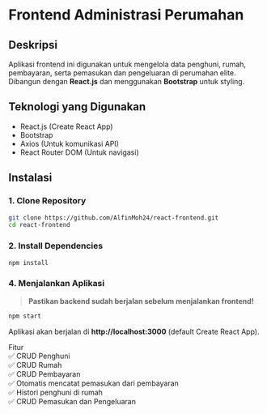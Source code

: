 # Frontend Administrasi Perumahan  

## Deskripsi  
Aplikasi frontend ini digunakan untuk mengelola data penghuni, rumah, pembayaran, serta pemasukan dan pengeluaran di perumahan elite. Dibangun dengan **React.js** dan menggunakan **Bootstrap** untuk styling.  

## Teknologi yang Digunakan  
- React.js (Create React App)  
- Bootstrap  
- Axios (Untuk komunikasi API)  
- React Router DOM (Untuk navigasi)  

## Instalasi  

### 1. Clone Repository  
```sh
git clone https://github.com/AlfinMoh24/react-frontend.git
cd react-frontend
```

### 2. Install Dependencies  
```sh
npm install
```


### 4. Menjalankan Aplikasi  
> **Pastikan backend sudah berjalan sebelum menjalankan frontend!**  
```sh
npm start
```

Aplikasi akan berjalan di **http://localhost:3000** (default Create React App).  

Fitur  
✅ CRUD Penghuni  
✅ CRUD Rumah  
✅ CRUD Pembayaran  
✅ Otomatis mencatat pemasukan dari pembayaran  
✅ Histori penghuni di rumah  
✅ CRUD Pemasukan dan Pengeluaran  



